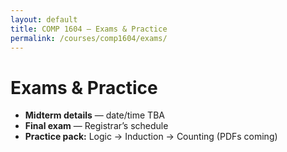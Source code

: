```yaml
---
layout: default
title: COMP 1604 — Exams & Practice
permalink: /courses/comp1604/exams/
---
```


# Exams & Practice

- **Midterm details** — date/time TBA  
- **Final exam** — Registrar’s schedule  
- **Practice pack:** Logic → Induction → Counting (PDFs coming)
